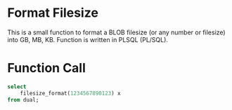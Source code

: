 # Format Filesize
This is a small function to format a BLOB filesize (or any number or filesize) into GB, MB, KB. Function is written in PLSQL (PL/SQL).

# Function Call
```sql
select
	filesize_format(1234567890123) x
from dual;
```

